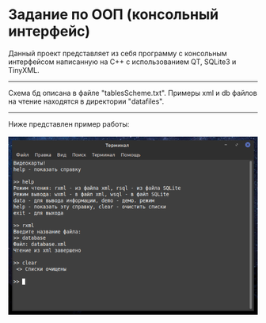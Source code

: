# Задание по ООП (консольный интерфейс)
Данный проект представляет из себя программу с консольным интерфейсом написанную на С++ с использованием QT, SQLite3 и TinyXML. <br>
***
Схема бд описана в файле "tablesScheme.txt". Примеры xml и db файлов на чтение находятся в директории "datafiles".
***
Ниже представлен пример работы:<br><br>
![Preview](preview.png) <br>
